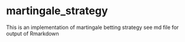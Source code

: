 # martingale_strategy
This is an implementation of martingale betting strategy
see md file for output of Rmarkdown
